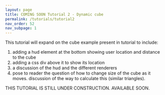 ```yaml
---
layout: page
title: COMING SOON Tutorial 2 - Dynamic cube 
permalink: /tutorials/tutorial2
nav_order: 52
nav_subpage: 1
---
```

This tutorial will expand on the cube example present in tutorial to include:

1. adding a hud element at the bottom showing user location and distance to the cube 
2. adding a css div above it to show its location
3. a discussion of the hud and the different renderers
4. pose to reader the question of how to change size of the cube as it moves. discussion of the way to calculate this (similar triangles). 



THIS TUTORIAL IS STILL UNDER CONSTRUCTION. AVAILABLE SOON.

<!---

Revisit in detail the ideas of argon frames-of-reference in geospatial coordinates, vs local 3D coordinates.

Want to spend a bit of time here talking about DOM repair, since we have a dynamic DIV, and how we want to be very careful.  Everything driven by the "reality".


## Dynamic Cube

In this tutorial we expand on the example in [Tutorial 1(Geolocated Cube)]({{ site.baseurl }}tutorials/tutorial1) by adding information above the cube itself and at the bottom of the screen (in a so-called HUD element, which is rendered in the 2D plane of the screen itself). These elements show you how Argon uses different renderers to combine WebGL with CSS.

**Demo/needed files**
Download [Argon4](https://itunes.apple.com/us/app/argon4/id944297993?ls=1&mt=8) on your phone (if you haven't already done this) and [try Dynamic Cube](argon4://tutorials.argonjs.io/code/tutorials/tutorial2)

If you download the zip of the example for this tutorial, you will find the follow files:

* index.html (the launch file, whichimports the needed js frameworks and calls app.js),
* app.js (holding the developer's code),
* app.ts (the typescript version of the code, explained below), 
* a resources folder including:
* argon.umd.js (containing the argon javascript framework), 
* three.js.min (a 3D graphcs framework) and other frameworks,
* a textures folder containing box.png (a texture used in the example)

These are all the assets you need to serve Dynamic Cube. If you upload the tutorial1 folder to your own server, then you can serve the example to any Argon4 browser on a iPhone or iPad. 

### The launch file (index.html)

The launch file has the same structure as in Tutorial 1. 

{% highlight html %}
<html>
  <meta name="viewport" content="width=device-width, initial-scale=1.0, maximum-scale=1.0, user-scalable=0" />
  <head>
    <title>Tutorial 2 - Simple Argon Application</title>
    <script src="./resources/lib/three/three.min.js"></script>
    <script src="./resources/lib/argon.umd.js"></script>
  </head>
  <body>
    <div id="argon"></div>
    <script src="./app.js"></script>   
  </body>

</html>
{% endhighlight %}

As in Tutorial 1, a separate file, app.js (the Typescript version is app.ts), contains the application code. 

### The application code (Typescript and Javascript)

The code below is similar to Tutorial 1. The extra code creates the css div element above the cube indicating location and the the element at the bottom of the screen. 

{% include code_highlight.html
tscode='
var boxGeoObject = new THREE.Object3D;
'
jscode='
var boxGeoObject = new THREE.Object3D;
'
%}


### Please continue to [Tutorial 3 (Stereo Mode)]({{ site.baseurl }}tutorials/tutorial3).

### For more details about the methods discussed above, please refer to [Argonjs documentation](http://argonjs.io/argon/index.html)
-->